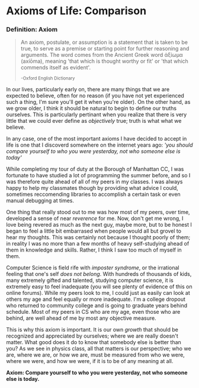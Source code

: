 # Axioms of Life: Comparison

### Definition: Axiom
> An axiom, postulate, or assumption is a statement that is taken to be true,
to serve as a premise or starting point for further reasoning and arguments.
> The word comes from the Ancient Greek word ἀξίωμα (axíōma),
meaning 'that which is thought worthy or fit' or 'that which commends itself as evident'.
>
> <sub>-Oxford English Dictionary</sub>

In our lives, particularly early on, there are many things that we are expected to believe,
often for no reason (if you have not yet experienced such a thing, I'm sure you'll get it when you're older).
On the other hand, as we grow older, I think it should be natural to begin to define our truths ourselves.
This is particularly pertinant when you realize that there is very little that we could ever define as
*objectively* true; truth is what what we believe.

In any case, one of the most important axioms I have decided to accept in life is one that
I discoverd somewhere on the internet years ago: *'you should compare yourself to who you were yesterday,
not who someone else is today'*

While completing my tour of duty at the Borough of Manhattan CC, I was fortunate to have studied a lot of
programming the summer before, and so I was therefore quite ahead of all of my peers in my classes.
I was always happy to help my classmates though by providing what advice I could, sometimes reccomending
libraries to accomplish a certain task or even manual debugging at times.

One thing that really stood out to me was how most of my peers, over time,
developed a sense of near *reverence* for me.
Now, don't get me wrong, I love being revered as much as the next guy, maybe more, but to be honest I began
to feel a little bit embarrased when people would all but grovel to hear my thoughts.
This was certainly not because I thought poorly of them; in reality I was no more than a few months of
heavy self-studying ahead of them in knowledge and skills. Rather, I think I saw too much of myself in them.

Computer Science is field rife with *imposter syndrome*, or the irrational feeling that one's self *does not belong*.
With hundreds of thousands of kids, many extremely gifted and talented, studying computer science, it is extremely
easy to feel inadequate (you will see plenty of evidence of this on online forums).
While my peers look to me, I could just as easily can look at others my age and feel equally or more inadequate.
I'm a college dropout who returned to community college and is going to graduate years behind schedule. Most of my
peers in CS who are my age, even those who are behind, are well ahead of me by most any objective measure.

This is why this axiom is important. It is our own *growth* that should be recognized and appreciated by ourselves;
where we are really doesn't matter. What good does it do to know that somebody else is better than you?
As we see in physics class, all that matters is our perspective; who we are, where we are, or how we are,
must be measured from who we were, where we were, and how we were, if it is to be of any meaning at all.

**Axiom: Compare yourself to who you were yesterday, not who someone else is today.**
